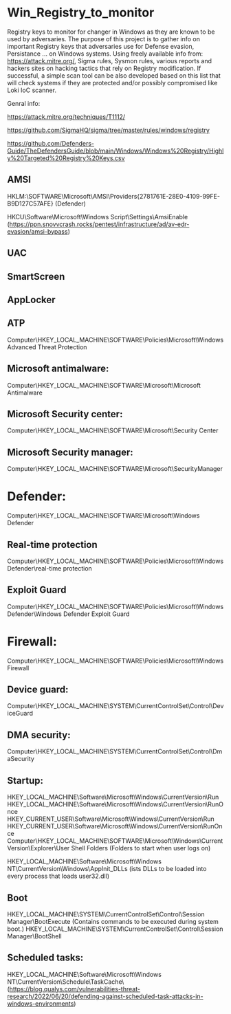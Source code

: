 # Win_Registry_to_monitor
Registry keys to monitor for changer in Windows as they are known to be used by adversaries.
The purpose of this project is to gather info on important Registry keys that adversaries use for Defense evasion, Persistance ... on Windows systems. 
Using freely available info from: https://attack.mitre.org/, Sigma rules, Sysmon rules, various reports and hackers sites on hacking tactics that rely on Registry modification. 
If successful, a simple scan tool can be also developed based on this list that will check systems if they are protected and/or  possibly compromised like Loki IoC scanner.

Genral info:

https://attack.mitre.org/techniques/T1112/

https://github.com/SigmaHQ/sigma/tree/master/rules/windows/registry

https://github.com/Defenders-Guide/TheDefendersGuide/blob/main/Windows/Windows%20Registry/Highly%20Targeted%20Registry%20Keys.csv


## AMSI

HKLM:\SOFTWARE\Microsoft\AMSI\Providers\{2781761E-28E0-4109-99FE-B9D127C57AFE} (Defender)

HKCU\Software\Microsoft\Windows Script\Settings\AmsiEnable (https://ppn.snovvcrash.rocks/pentest/infrastructure/ad/av-edr-evasion/amsi-bypass)

## UAC

## SmartScreen

## AppLocker

## ATP

Computer\HKEY_LOCAL_MACHINE\SOFTWARE\Policies\Microsoft\Windows Advanced Threat Protection

## Microsoft antimalware:

Computer\HKEY_LOCAL_MACHINE\SOFTWARE\Microsoft\Microsoft Antimalware

## Microsoft Security center: 

Computer\HKEY_LOCAL_MACHINE\SOFTWARE\Microsoft\Security Center

## Microsoft Security manager: 

Computer\HKEY_LOCAL_MACHINE\SOFTWARE\Microsoft\SecurityManager


# Defender:

Computer\HKEY_LOCAL_MACHINE\SOFTWARE\Microsoft\Windows Defender

## Real-time protection

Computer\HKEY_LOCAL_MACHINE\SOFTWARE\Policies\Microsoft\Windows Defender\real-time protection

## Exploit Guard

Computer\HKEY_LOCAL_MACHINE\SOFTWARE\Policies\Microsoft\Windows Defender\Windows Defender Exploit Guard


# Firewall:

Computer\HKEY_LOCAL_MACHINE\SOFTWARE\Policies\Microsoft\WindowsFirewall

## Device guard: 

Computer\HKEY_LOCAL_MACHINE\SYSTEM\CurrentControlSet\Control\DeviceGuard

## DMA security: 

Computer\HKEY_LOCAL_MACHINE\SYSTEM\CurrentControlSet\Control\DmaSecurity

## Startup: 

HKEY_LOCAL_MACHINE\Software\Microsoft\Windows\CurrentVersion\Run
HKEY_LOCAL_MACHINE\Software\Microsoft\Windows\CurrentVersion\RunOnce
HKEY_CURRENT_USER\Software\Microsoft\Windows\CurrentVersion\Run
HKEY_CURRENT_USER\Software\Microsoft\Windows\CurrentVersion\RunOnce
Computer\HKEY_LOCAL_MACHINE\SOFTWARE\Microsoft\Windows\CurrentVersion\Explorer\User Shell Folders (Folders to start when user logs on)

HKEY_LOCAL_MACHINE\Software\Microsoft\Windows NT\CurrentVersion\Windows\AppInit_DLLs (ists DLLs to be loaded into every process that loads user32.dll)

## Boot

HKEY_LOCAL_MACHINE\SYSTEM\CurrentControlSet\Control\Session Manager\BootExecute (Contains commands to be executed during system boot.)
HKEY_LOCAL_MACHINE\SYSTEM\CurrentControlSet\Control\Session Manager\BootShell

## Scheduled tasks: 

HKEY_LOCAL_MACHINE\Software\Microsoft\Windows NT\CurrentVersion\Schedule\TaskCache\ (https://blog.qualys.com/vulnerabilities-threat-research/2022/06/20/defending-against-scheduled-task-attacks-in-windows-environments)

